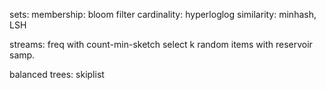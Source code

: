 ---
---


sets: 
membership: bloom filter 
cardinality: hyperloglog
similarity: minhash, LSH 

streams:
freq with count-min-sketch 
select k random items with reservoir samp. 

balanced trees:
skiplist